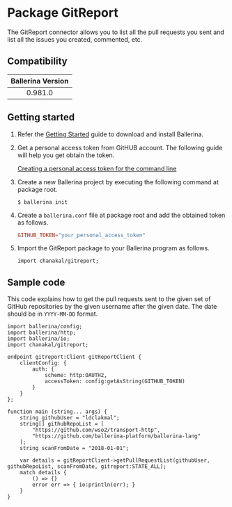 # Package GitReport

The GitReport connector allows you to list all the pull requests you sent and list all the issues you created, commented, etc.

## Compatibility

| Ballerina Version  |
|:------------------:|
| 0.981.0            |

## Getting started

1. Refer the [Getting Started](https://ballerina.io/learn/getting-started/) guide to download and install Ballerina.

2. Get a personal access token from GitHUB account. The following guide will help you get obtain the token.

    [Creating a personal access token for the command line](https://help.github.com/articles/creating-a-personal-access-token-for-the-command-line/)

3. Create a new Ballerina project by executing the following command at package root.

    ```shell
    $ ballerina init
    ```

4. Create a `ballerina.conf` file at package root and add the obtained token as follows.

   ```ballerina.conf
   GITHUB_TOKEN="your_personal_access_token"
   ```

4. Import the GitReport package to your Ballerina program as follows.

    ```ballerina
    import chanakal/gitreport;
    ```

## Sample code

This code explains how to get the pull requests sent to the given set of GitHub repositories by the given username after the given date. The date should be in `YYYY-MM-DD` format.


```ballerina
import ballerina/config;
import ballerina/http;
import ballerina/io;
import chanakal/gitreport;

endpoint gitreport:Client gitReportClient {
    clientConfig: {
        auth: {
            scheme: http:OAUTH2,
            accessToken: config:getAsString(GITHUB_TOKEN)
        }
    }
};

function main (string... args) {
    string githubUser = "ldclakmal";
    string[] githubRepoList = [
        "https://github.com/wso2/transport-http",
        "https://github.com/ballerina-platform/ballerina-lang"
    ];
    string scanFromDate = "2018-01-01";

    var details = gitReportClient->getPullRequestList(githubUser, githubRepoList, scanFromDate, gitreport:STATE_ALL);
    match details {
        () => {}
        error err => { io:println(err); }
    }
}
```
